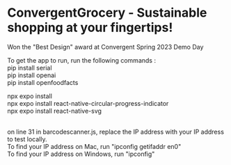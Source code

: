 # ConvergentGrocery - Sustainable shopping at your fingertips!

Won the "Best Design" award at Convergent Spring 2023 Demo Day

To get the app to run, run the following commands : <br>
pip install serial<br>
pip install openai <br>
pip install openfoodfacts <br>

npx expo install <br>
npx expo install react-native-circular-progress-indicator <br>
npx expo install react-native-svg <br> <br>


on line 31 in barcodescanner.js, replace the IP address with your IP address to test locally. <br>
To find your IP address on Mac, run "ipconfig getifaddr en0" <br>
To find your IP address on Windows, run  "ipconfig" <br>


